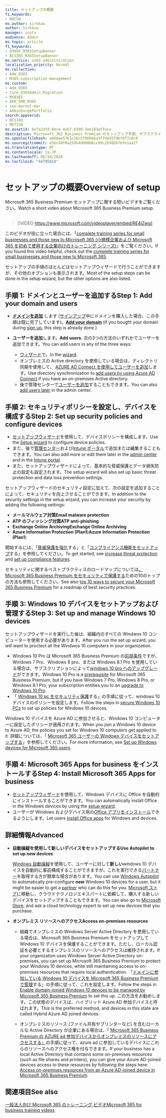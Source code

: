 ```yaml
---
title: セットアップの概要
f1.keywords:
- NOCSH
ms.author: sirkkuw
author: Sirkkuw
manager: scotv
audience: Admin
ms.topic: article
f1_keywords:
- O365E_M365SetupBanner
- BCS365_M365SetupBanner
ms.service: o365-administration
localization_priority: Normal
ms.collection:
- Adm_O365
- M365-subscription-management
ms.custom:
- Adm_O365
- Core_O365Admin_Migration
- MSB365
- OKR_SMB_M365
- seo-marvel-mar
- AdminSurgePortfolio
search.appverid:
- BCS160
- MET150
ms.assetid: 6e7a2dfd-8ec4-4eb7-8390-3ee103e5fece
description: Microsoft 365 Business Premium のセットアップ手順、サブスクライブ、ドメインおよびユーザーの追加、セキュリティポリシーの設定などについて説明します。
ms.openlocfilehash: a808ae5761c1bc5706966a3f7de95f96f8f7c8c8
ms.sourcegitcommit: e5bc49f0a25954d008b6cc09c2b98bb7bfe1aa2f
ms.translationtype: MT
ms.contentlocale: ja-JP
ms.lasthandoff: 06/18/2020
ms.locfileid: "44785814"
---
```

# <a name="overview-of-setup"></a><span data-ttu-id="1fb66-103">セットアップの概要</span><span class="sxs-lookup"><span data-stu-id="1fb66-103">Overview of setup</span></span>

<span data-ttu-id="1fb66-104">Microsoft 365 Business Premium セットアップに関する短いビデオをご覧ください。</span><span class="sxs-lookup"><span data-stu-id="1fb66-104">Watch a short video about Microsoft 365 Business Premium setup.</span></span><br><br>

> [!VIDEO https://www.microsoft.com/videoplayer/embed/RE4jZwg] 

<span data-ttu-id="1fb66-105">このビデオが役に立った場合には、「[complete training series for small businesses and those new to Microsoft 365 (小規模企業および Microsoft 365 を初めて使用する企業向けのトレーニング シリーズ)](https://support.microsoft.com/office/6ab4bbcd-79cf-4000-a0bd-d42ce4d12816)」をご覧ください。</span><span class="sxs-lookup"><span data-stu-id="1fb66-105">If you found this video helpful, check out the [complete training series for small businesses and those new to Microsoft 365](https://support.microsoft.com/office/6ab4bbcd-79cf-4000-a0bd-d42ce4d12816).</span></span>

<span data-ttu-id="1fb66-106">セットアップの手順のほとんどはセットアップウィザードで行うことができますが、その他のオプションも表示されます。</span><span class="sxs-lookup"><span data-stu-id="1fb66-106">Most of the setup steps can be done in the setup wizard, but the other options are also listed.</span></span>

## <a name="step-1-add-your-domain-and-users"></a><span data-ttu-id="1fb66-107">手順 1: ドメインとユーザーを追加する</span><span class="sxs-lookup"><span data-stu-id="1fb66-107">Step 1: Add your domain and users</span></span>

   - <span data-ttu-id="1fb66-108">**[ドメインを追加](set-up.md#add-your-domain-to-personalize-sign-in)** します ([サインアップ](sign-up.md)中にドメインを購入した場合、この手順は既に完了しています)。</span><span class="sxs-lookup"><span data-stu-id="1fb66-108">**[Add your domain](set-up.md#add-your-domain-to-personalize-sign-in)** (if you bought your domain during [sign up](sign-up.md), this step is already done.)</span></span>

   - <span data-ttu-id="1fb66-109">**ユーザーを追加**します。</span><span class="sxs-lookup"><span data-stu-id="1fb66-109">**Add users**.</span></span> <span data-ttu-id="1fb66-110">次の3つの方法のいずれかでユーザーを追加できます。</span><span class="sxs-lookup"><span data-stu-id="1fb66-110">You can add users in any of the three ways:</span></span>
        - <span data-ttu-id="1fb66-111">[ウィザード](set-up.md#add-users-in-the-wizard)で。</span><span class="sxs-lookup"><span data-stu-id="1fb66-111">In the [wizard](set-up.md#add-users-in-the-wizard).</span></span>
        - <span data-ttu-id="1fb66-112">オンプレミスの Active directory を使用している場合は、ディレクトリ同期を使用して、 [AZURE AD Connect を使用してユーザーを追加](https://docs.microsoft.com/office365/enterprise/set-up-directory-synchronization)します。</span><span class="sxs-lookup"><span data-stu-id="1fb66-112">Use directory synchronization to [add users by using Azure AD Connect](https://docs.microsoft.com/office365/enterprise/set-up-directory-synchronization) if you have an on-premises Active directory.</span></span>
        - <span data-ttu-id="1fb66-113">後で管理センターで[ユーザーを追加](add-users-m365b.md)することもできます。</span><span class="sxs-lookup"><span data-stu-id="1fb66-113">You can also [add users later](add-users-m365b.md) in the admin center.</span></span>
## <a name="step-2-set-up-security-policies-and-configure-devices"></a><span data-ttu-id="1fb66-114">手順 2: セキュリティポリシーを設定し、デバイスを構成する</span><span class="sxs-lookup"><span data-stu-id="1fb66-114">Step 2: Set up security policies and configure devices</span></span> 

  - <span data-ttu-id="1fb66-115">[セットアップウィザード](set-up.md#protect-your-organization)を使用して、デバイスポリシーを構成します。</span><span class="sxs-lookup"><span data-stu-id="1fb66-115">Use the [Setup wizard](set-up.md#protect-your-organization) to configure device policies.</span></span> 
  - <span data-ttu-id="1fb66-116">また、後で[管理センター](view-policies-and-devices.md)および[Intune ポータル](https://docs.microsoft.com/intune/tutorial-walkthrough-intune-portal)で追加または編集することもできます。</span><span class="sxs-lookup"><span data-stu-id="1fb66-116">You can also add more or edit them later in the [admin center](view-policies-and-devices.md) and in the [Intune portal](https://docs.microsoft.com/intune/tutorial-walkthrough-intune-portal).</span></span>
  - <span data-ttu-id="1fb66-117">また、セットアップウィザードによって、基本的な脅威保護とデータ損失防止の設定も設定されます。</span><span class="sxs-lookup"><span data-stu-id="1fb66-117">The setup wizard will also set up basic threat protection and data loss prevention settings.</span></span>
  
  <span data-ttu-id="1fb66-118">セットアップウィザードのセキュリティ設定に加えて、次の設定を追加することによって、セキュリティを向上させることができます。</span><span class="sxs-lookup"><span data-stu-id="1fb66-118">In addition to the security settings in the setup wizard, you can increase your security by adding the following settings:</span></span>

- <span data-ttu-id="1fb66-119">**メールマルウェア対策**</span><span class="sxs-lookup"><span data-stu-id="1fb66-119">**Email malware protection**</span></span>
- <span data-ttu-id="1fb66-120">**ATP のフィッシング対策**</span><span class="sxs-lookup"><span data-stu-id="1fb66-120">**ATP anti-phishing**</span></span>
- <span data-ttu-id="1fb66-121">**Exchange Online Archiving**</span><span class="sxs-lookup"><span data-stu-id="1fb66-121">**Exchange Online Archiving**</span></span>
- <span data-ttu-id="1fb66-122">**Azure Information Protection (Plan1**)</span><span class="sxs-lookup"><span data-stu-id="1fb66-122">**Azure Information Protection (Plan1**)</span></span>

<span data-ttu-id="1fb66-123">開始するには、「[脅威保護を強化](increase-threat-protection.md)する」と「[コンプライアンス機能をセットアップ](set-up-compliance.md)する」を参照してください。</span><span class="sxs-lookup"><span data-stu-id="1fb66-123">To get started, see [increase threat protection](increase-threat-protection.md) and [set up compliance features](set-up-compliance.md).</span></span>

<span data-ttu-id="1fb66-124">セキュリティに関するベストプラクティスのロードマップについては[、Microsoft 365 Business Premium をセキュリティで保護する](https://docs.microsoft.com/office365/admin/security-and-compliance/secure-your-business-data)ための10のトップの方法も参照してください。</span><span class="sxs-lookup"><span data-stu-id="1fb66-124">See also [top 10 ways to secure your Microsoft 365 Business Premium](https://docs.microsoft.com/office365/admin/security-and-compliance/secure-your-business-data) for a roadmap of best security practices.</span></span>

## <a name="step-3-set-up-and-manage-windows-10-devices"></a><span data-ttu-id="1fb66-125">手順 3: Windows 10 デバイスをセットアップおよび管理する</span><span class="sxs-lookup"><span data-stu-id="1fb66-125">Step 3: Set up and manage Windows 10 devices</span></span>

<span data-ttu-id="1fb66-126">セットアップウィザードを実行した後は、組織内のすべての Windwos 10 コンピューターを使用する必要があります。</span><span class="sxs-lookup"><span data-stu-id="1fb66-126">After you run the set up wizard, you will want to proctect all the Windwos 10 computers in your organization.</span></span>
  
- <span data-ttu-id="1fb66-127">Windows 10 Pro は Microsoft 365 Business Premium の[前提条件](pre-requisites-for-data-protection.md)ですが、Windows 7 Pro、Windows 8 pro、または Windows 8.1 Pro を使用している場合は、サブスクリプションによって[windows 10 pro へのアップグレード](https://docs.microsoft.com/microsoft-365/business/upgrade-to-windows-pro-creators-update)ができます。</span><span class="sxs-lookup"><span data-stu-id="1fb66-127">Windows 10 Pro is a [prerequisite](pre-requisites-for-data-protection.md) for Microsoft 365 Business Premium, but if you have Windows 7 Pro, Windows 8 Pro, or Windows 8.1 Pro, your subscription entitles you to an [upgrade to  Windows 10 Pro](https://docs.microsoft.com/microsoft-365/business/upgrade-to-windows-pro-creators-update).</span></span>
- <span data-ttu-id="1fb66-128">「 [Windows 10 pc をセキュリティ保護](secure-win-10-pcs.md)する」の手順に従って、windows 10 デバイスのポリシーを設定します。</span><span class="sxs-lookup"><span data-stu-id="1fb66-128">Follow the steps in [secure Windows 10 PCs](secure-win-10-pcs.md) to set up policies for Windows 10 devices.</span></span>

<span data-ttu-id="1fb66-129">Windows 10 デバイスを Azure AD に参加させると、Windows 10 コンピューターに設定したポリシーが適用されます。</span><span class="sxs-lookup"><span data-stu-id="1fb66-129">When you join a Windows 10 device to Azure AD, the policies you set for Windows 10 computers get applied to it.</span></span> <span data-ttu-id="1fb66-130">詳細については、「 [Microsoft 365 ユーザーの Windows デバイスをセットアップする](set-up-windows-devices.md)」を参照してください。</span><span class="sxs-lookup"><span data-stu-id="1fb66-130">For more information, see [Set up Windows devices for Microsoft 365 users](set-up-windows-devices.md).</span></span>

## <a name="step-4-install-microsoft-365-apps-for-business"></a><span data-ttu-id="1fb66-131">手順 4: Microsoft 365 Apps for business をインストールする</span><span class="sxs-lookup"><span data-stu-id="1fb66-131">Step 4: Install Microsoft 365 Apps for business</span></span>
- <span data-ttu-id="1fb66-132">[セットアップウィザード](set-up.md#deploy-office-365-client-apps)を使用して、Windows デバイスに Office を自動的にインストールすることができます。</span><span class="sxs-lookup"><span data-stu-id="1fb66-132">You can automatically install Office in the Windows devices by using the [setup wizard](set-up.md#deploy-office-365-client-apps).</span></span>
- <span data-ttu-id="1fb66-133">ユーザーが Windows およびデバイス用の[Office アプリをインストール](https://docs.microsoft.com/office365/admin/setup/install-applications)できるようにします。</span><span class="sxs-lookup"><span data-stu-id="1fb66-133">Let users [install Office apps](https://docs.microsoft.com/office365/admin/setup/install-applications) for Windows and devices.</span></span>
     
## <a name="advanced"></a><span data-ttu-id="1fb66-134">詳細情報</span><span class="sxs-lookup"><span data-stu-id="1fb66-134">Advanced</span></span>
- <span data-ttu-id="1fb66-135">**自動操縦を使用して新しいデバイスをセットアップする**</span><span class="sxs-lookup"><span data-stu-id="1fb66-135">**Use Autopilot to set up new devices**</span></span>
            
     <span data-ttu-id="1fb66-136">[Windows 自動操縦](add-autopilot-devices-and-profile.md)を使用して、ユーザーに対して**新しい**windows 10 デバイスを自動的に事前構成することができますが、これを実行できる[パートナー](https://www.microsoft.com/solution-providers/search)を取得する方が簡単な場合があります。</span><span class="sxs-lookup"><span data-stu-id="1fb66-136">You can use [Windows Autopilot](add-autopilot-devices-and-profile.md) to automatically pre-configure **new** Windows 10 devices for a user, but it might be easier to get a [partner](https://www.microsoft.com/solution-providers/search) who can do this for you.</span></span> <span data-ttu-id="1fb66-137">[Microsoft ストア](https://go.microsoft.com/fwlink/?linkid=874598)に移動し、クラウドテクノロジエキスパートに依頼して、購入する新しいデバイスをセットアップすることもできます。</span><span class="sxs-lookup"><span data-stu-id="1fb66-137">You can also go to [Microsoft Store](https://go.microsoft.com/fwlink/?linkid=874598), and ask a cloud technology expert to set up new devices that you purchase.</span></span>

- <span data-ttu-id="1fb66-138">**オンプレミス リソースへのアクセス**</span><span class="sxs-lookup"><span data-stu-id="1fb66-138">**Access on-premises resources**</span></span>

     - <span data-ttu-id="1fb66-139">組織でオンプレミスの Windows Server Active Directory を使用している場合は、Microsoft 365 Business Premium をセットアップして Windows 10 デバイスを保護することができます。ただし、ローカル認証を必要とするオンプレミスのリソースへのアクセスは維持されます。</span><span class="sxs-lookup"><span data-stu-id="1fb66-139">If your organization uses Windows Server Active Directory on-premises, you can set up Microsoft 365 Business Premium to protect your Windows 10 devices, while still maintaining access to on-premises resources that require local authentication.</span></span> <span data-ttu-id="1fb66-140">「[ドメインに参加している Windows 10 デバイスを Microsoft 365 Business Premium で管理](manage-windows-devices.md)する」の手順に従って、これを設定します。</span><span class="sxs-lookup"><span data-stu-id="1fb66-140">Follow the steps in [Enable domain-joined Windows 10 devices to be managed by Microsoft 365 Business Premium](manage-windows-devices.md) to set this up.</span></span> <span data-ttu-id="1fb66-141">この方法をお勧めします。この状態のデバイスは、ハイブリッド Azure AD 参加デバイスと呼ばれます。</span><span class="sxs-lookup"><span data-stu-id="1fb66-141">This is the preferred method, and devices in this state are called Hybrid Azure AD joined devices.</span></span>

    - <span data-ttu-id="1fb66-142">オンプレミスのリソース (ファイル共有やプリンターなど) を含むローカルな Active Directory が企業にある場合は、「 [Microsoft 365 Business Premium の AZURE ad 参加デバイスからオンプレミスのリソースにアクセスする」](access-resources.md)の手順に従って、azure ad に参加しているデバイスにこれらのリソースへのアクセス権を付与できます。</span><span class="sxs-lookup"><span data-stu-id="1fb66-142">If your business has a local Active Directory that contains some on-premises resources (such as file shares and printers), you can give your Azure AD-joined devices access to these resources by following the steps here: [Access on-premises resources from an Azure AD-joined device in Microsoft 365 Business Premium](access-resources.md).</span></span>

## <a name="see-also"></a><span data-ttu-id="1fb66-143">関連項目</span><span class="sxs-lookup"><span data-stu-id="1fb66-143">See also</span></span>

[<span data-ttu-id="1fb66-144">一般法人向け Microsoft 365 のトレーニング ビデオ</span><span class="sxs-lookup"><span data-stu-id="1fb66-144">Microsoft 365 for business training videos</span></span>](https://support.microsoft.com/office/6ab4bbcd-79cf-4000-a0bd-d42ce4d12816)
